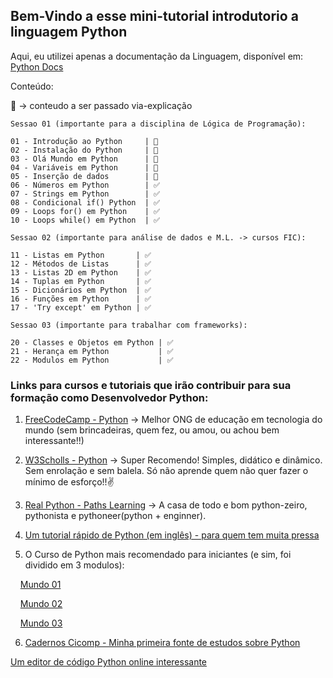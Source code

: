 ## Bem-Vindo a esse mini-tutorial introdutorio a linguagem Python

Aqui, eu utilizei apenas a documentação da Linguagem, disponível em: [Python Docs](https://docs.python.org/3/tutorial/introduction.html)

Conteúdo:

📃 -> conteudo a ser passado via-explicação

```
Sessao 01 (importante para a disciplina de Lógica de Programação):

01 - Introdução ao Python     | 📃
02 - Instalação do Python     | 📃
03 - Olá Mundo em Python      | 📃
04 - Variáveis ​​em Python      | 📃
05 - Inserção de dados        | 📃
06 - Números em Python        | ✅
07 - Strings em Python        | ✅
08 - Condicional if() Python  | ✅
09 - Loops for() em Python    | ✅
10 - Loops while() em Python  | ✅
```

```
Sessao 02 (importante para análise de dados e M.L. -> cursos FIC):

11 - Listas em Python       | ✅
12 - Métodos de Listas      | ✅
13 - Listas 2D em Python    | ✅
14 - Tuplas em Python       | ✅
15 - Dicionários em Python  | ✅
16 - Funções em Python      | ✅
17 - 'Try except' em Python | ✅
```

```
Sessao 03 (importante para trabalhar com frameworks):

20 - Classes e Objetos em Python | ✅
21 - Herança em Python           | ✅
22 - Modulos em Python           | ✅
```

### Links para cursos e tutoriais que irão contribuir para sua formação como Desenvolvedor Python:

1. [FreeCodeCamp - Python](https://www.freecodecamp.org/news/search/?query=Python) -> Melhor ONG de educação em tecnologia do mundo (sem brincadeiras, quem fez, ou amou, ou achou bem interessante!!)

2. [W3Scholls - Python](https://www.w3schools.com/python/default.asp) -> Super Recomendo! Simples, didático e dinâmico. Sem enrolação e sem balela. Só não aprende quem não quer fazer o mínimo de esforço!!✌️

3. [Real Python - Paths Learning](https://realpython.com/learning-paths/) -> A casa de todo e bom python-zeiro, pythonista e pythoneer(python + enginner).

4. [Um tutorial rápido de Python (em inglês) - para quem tem muita pressa](https://www.youtube.com/watch?v=VchuKL44s6E)

5. O Curso de Python mais recomendado para iniciantes (e sim, foi dividido em 3 modulos):

&nbsp; &nbsp; [Mundo 01](https://www.youtube.com/watch?v=S9uPNppGsGo&list=PLHz_AreHm4dlKP6QQCekuIPky1CiwmdI6)

&nbsp; &nbsp; [Mundo 02](https://www.youtube.com/watch?v=nJkVHusJp6E&list=PLHz_AreHm4dk_nZHmxxf_J0WRAqy5Czye)

&nbsp; &nbsp; [Mundo 03](https://www.youtube.com/watch?v=0LB3FSfjvao&list=PLHz_AreHm4dksnH2jVTIVNviIMBVYyFnH)

6. [Cadernos Cicomp - Minha primeira fonte de estudos sobre Python](https://cadernoscicomp.com.br/tutorial/introducao-a-programacao-em-python-3/)

[Um editor de código Python online interessante](https://pythonandturtle.com/turtle)

